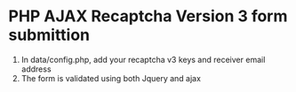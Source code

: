 # PHP AJAX Recaptcha Version 3 form submittion
 
1. In data/config.php, add your recaptcha v3 keys and receiver email address
2. The form is  validated using both Jquery and ajax

